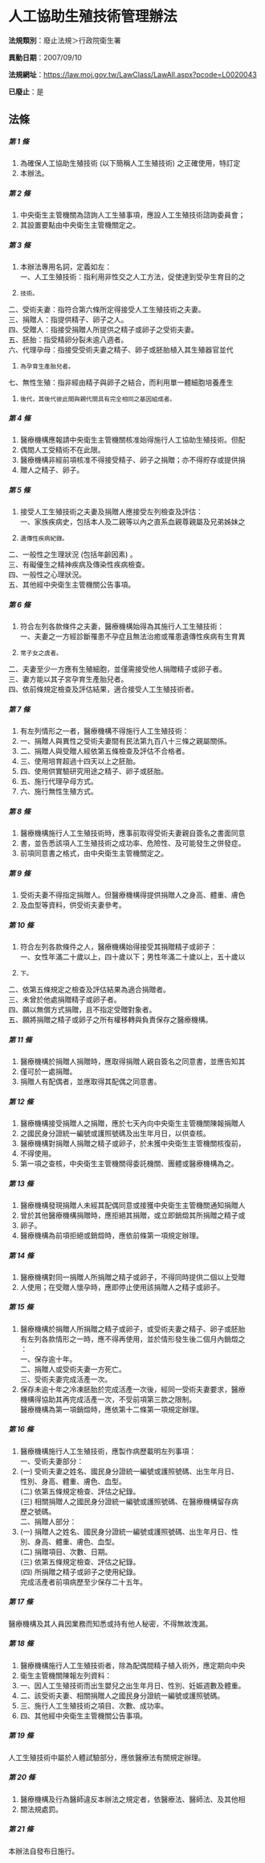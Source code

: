 # 人工協助生殖技術管理辦法

**法規類別**：廢止法規＞行政院衛生署

**異動日期**：2007/09/10  

**法規網址**：https://law.moj.gov.tw/LawClass/LawAll.aspx?pcode=L0020043

**已廢止**：是



## 法條
##### 第 1 條
1. 為確保人工協助生殖技術 (以下簡稱人工生殖技術) 之正確使用，特訂定
1. 本辦法。

##### 第 2 條
1. 中央衛生主管機關為諮詢人工生殖事項，應設人工生殖技術諮詢委員會；
1. 其設置要點由中央衛生主管機關定之。

##### 第 3 條
1. 本辦法專用名詞，定義如左：                                        
一、人工生殖技術：指利用非性交之人工方法，促使達到受孕生育目的之
1.     技術。                                                        
二、受術夫妻：指符合第六條所定得接受人工生殖技術之夫妻。          
三、捐贈人：指提供精子、卵子之人。                                
四、受贈人：指接受捐贈人所提供之精子或卵子之受術夫妻。            
五、胚胎：指受精卵分裂未逾八週者。                                
六、代理孕母：指接受受術夫妻之精子、卵子或胚胎植入其生殖器官並代
1.     為孕育生產胎兒者。                                            
七、無性生殖：指非經由精子與卵子之結合，而利用單一體細胞培養產生
1.     後代，其後代彼此間與親代間具有完全相同之基因組成者。

##### 第 4 條
1. 醫療機構應報請中央衛生主管機關核准始得施行人工協助生殖技術。但配
1. 偶間人工受精術不在此限。
1. 醫療機構非經前項核准不得接受精子、卵子之捐贈；亦不得貯存或提供捐
1. 贈人之精子、卵子。

##### 第 5 條
1. 接受人工生殖技術之夫妻及捐贈人應接受左列檢查及評估：              
一、家族疾病史，包括本人及二親等以內之直系血親尊親屬及兄弟姊妹之
1.     遺傳性疾病紀錄。                                              
二、一般性之生理狀況 (包括年齡因素) 。                            
三、有礙優生之精神疾病及傳染性疾病檢查。                          
四、一般性之心理狀況。                                            
五、其他經中央衛生主管機關公告事項。

##### 第 6 條
1. 符合左列各款條件之夫妻，醫療機構始得為其施行人工生殖技術：        
一、夫妻之一方經診斷罹患不孕症且無法治癒或罹患遺傳性疾病有生育異
1.     常子女之虞者。                                                
二、夫妻至少一方應有生殖細胞，並僅需接受他人捐贈精子或卵子者。    
三、妻方能以其子宮孕育生產胎兒者。                                
四、依前條規定檢查及評估結果，適合接受人工生殖技術者。

##### 第 7 條
1. 有左列情形之一者，醫療機構不得施行人工生殖技術：                
1. 一、捐贈人與異性之受術夫妻間有民法第九百八十三條之親屬關係。    
1. 二、捐贈人與受贈人經依第五條檢查及評估不合格者。                
1. 三、使用培育超過十四天以上之胚胎。                              
1. 四、使用供實驗研究用途之精子、卵子或胚胎。                      
1. 五、施行代理孕母方式。                                          
1. 六、施行無性生殖方式。

##### 第 8 條
1. 醫療機構施行人工生殖技術時，應事前取得受術夫妻親自簽名之書面同意
1. 書，並告悉該項人工生殖技術之成功率、危險性、及可能發生之併發症。
1. 前項同意書之格式，由中央衛生主管機關定之。

##### 第 9 條
1. 受術夫妻不得指定捐贈人。但醫療機構得提供捐贈人之身高、體重、膚色
1. 及血型等資料，供受術夫妻參考。

##### 第 10 條
1. 符合左列各款條件之人，醫療機構始得接受其捐贈精子或卵子：          
一、女性年滿二十歲以上，四十歲以下；男性年滿二十歲以上，五十歲以
1.     下。                                                          
二、依第五條規定之檢查及評估結果為適合捐贈者。                    
三、未曾於他處捐贈精子或卵子者。                                  
四、願以無償方式捐贈，且不指定受贈對象者。                        
五、願將捐贈之精子或卵子之所有權移轉與負責保存之醫療機構。

##### 第 11 條
1. 醫療機構於捐贈人捐贈時，應取得捐贈人親自簽名之同意書，並應告知其
1. 僅可於一處捐贈。                                                
1. 捐贈人有配偶者，並應取得其配偶之同意書。

##### 第 12 條
1. 醫療機構接受捐贈人之捐贈，應於七天內向中央衛生主管機關陳報捐贈人
1. 之國民身分證統一編號或護照號碼及出生年月日，以供查核。          
1. 醫療機構對捐贈人捐贈之精子或卵子，於未獲中央衛生主管機關核復前，
1. 不得使用。                                                      
1. 第一項之查核，中央衛生主管機關得委託機關、團體或醫療機構為之。

##### 第 13 條
1. 醫療機構發現捐贈人未經其配偶同意或接獲中央衛生主管機關通知捐贈人
1. 曾於其他醫療機構捐贈時，應拒絕其捐贈，或立即銷燬其所捐贈之精子或
1. 卵子。                                                          
1. 醫療機構為前項拒絕或銷燬時，應依前條第一項規定辦理。

##### 第 14 條
1. 醫療機構對同一捐贈人所捐贈之精子或卵子，不得同時提供二個以上受贈
1. 人使用；在受贈人懷孕時，應即停止使用該捐贈人之精子或卵子。

##### 第 15 條
1. 醫療機構於捐贈人所捐贈之精子或卵子，或受術夫妻之精子、卵子或胚胎  
有左列各款情形之一時，應不得再使用，並於情形發生後二個月內銷燬之  
：                                                                
一、保存逾十年。                                                  
二、捐贈人或受術夫妻一方死亡。                                    
三、受術夫妻完成活產一次。                                      
1. 保存未逾十年之冷凍胚胎於完成活產一次後，經同一受術夫妻要求，醫療  
機構得協助其再完成活產一次，不受前項第三款之限制。                
醫療機構為第一項銷燬時，應依第十二條第一項規定辦理。

##### 第 16 條
1. 醫療機構施行人工生殖技術，應製作病歷載明左列事項：                
一、受術夫妻部分：                                              
1.  (一) 受術夫妻之姓名、國民身分證統一編號或護照號碼、出生年月日、  
      性別、身高、體重、膚色、血型。                              
 (二) 依第五條規定檢查、評估之紀錄。                              
 (三) 相關捐贈人之國民身分證統一編號或護照號碼、在醫療機構留存病  
      歷之號碼。                                                  
二、捐贈人部分：                                                
1.  (一) 捐贈人之姓名、國民身分證統一編號或護照號碼、出生年月日、性  
      別、身高、體重、膚色、血型。                                
 (二) 捐贈項目、次數、日期。                                      
 (三) 依第五條規定檢查、評估之紀錄。                              
 (四) 所捐贈之精子或卵子之使用紀錄。                              
完成活產者前項病歷至少保存二十五年。

##### 第 17 條
醫療機構及其人員因業務而知悉或持有他人秘密，不得無故洩漏。

##### 第 18 條
1. 醫療機構施行人工生殖技術者，除為配偶間精子植入術外，應定期向中央
1. 衛生主管機關陳報左列資料：                                      
1. 一、因人工生殖技術而出生嬰兒之出生年月日、性別、妊娠週數及體重。
1. 二、該受術夫妻、相關捐贈人之國民身分證統一編號或護照號碼。      
1. 三、施行人工生殖技術之項目、次數、成功率。                      
1. 四、其他經中央衛生主管機關公告事項。

##### 第 19 條
人工生殖技術中屬於人體試驗部分，應依醫療法有關規定辦理。

##### 第 20 條
1. 醫療機構及行為醫師違反本辦法之規定者，依醫療法、醫師法、及其他相
1. 關法規處罰。

##### 第 21 條
本辦法自發布日施行。


